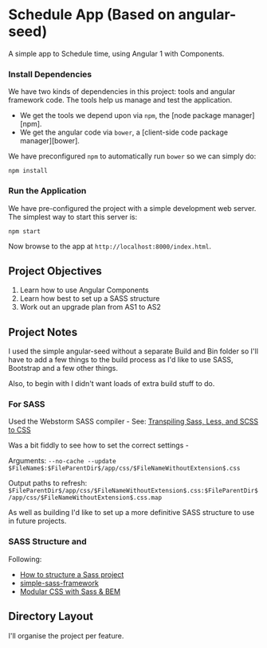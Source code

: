 # Schedule App (Based on angular-seed)

A simple app to Schedule time, using Angular 1 with Components.


### Install Dependencies

We have two kinds of dependencies in this project: tools and angular framework code.  The tools help
us manage and test the application.

* We get the tools we depend upon via `npm`, the [node package manager][npm].
* We get the angular code via `bower`, a [client-side code package manager][bower].

We have preconfigured `npm` to automatically run `bower` so we can simply do:

```
npm install
```

### Run the Application

We have pre-configured the project with a simple development web server.  The simplest way to start
this server is:

```
npm start
```

Now browse to the app at `http://localhost:8000/index.html`.

## Project Objectives

1. Learn how to use Angular Components
1. Learn how best to set up a SASS structure
1. Work out an upgrade plan from AS1 to AS2

## Project Notes

I used the simple angular-seed without a separate Build and Bin folder so I'll have to add a few things to the build process as I'd like to use SASS, Bootstrap and a few other things.

Also, to begin with I didn't want loads of extra build stuff to do.

### For SASS

Used the Webstorm SASS compiler - See: [Transpiling Sass, Less, and SCSS to CSS](https://www.jetbrains.com/help/webstorm/2016.2/transpiling-sass-less-and-scss-to-css.html)

Was a bit fiddly to see how to set the correct settings - 

Arguments: `--no-cache --update $FileName$:$FileParentDir$/app/css/$FileNameWithoutExtension$.css`

Output paths to refresh: `$FileParentDir$/app/css/$FileNameWithoutExtension$.css:$FileParentDir$/app/css/$FileNameWithoutExtension$.css.map`

As well as building I'd like to set up a more definitive SASS structure to use in future projects.

### SASS Structure and 

Following:

* [How to structure a Sass project](http://thesassway.com/beginner/how-to-structure-a-sass-project)
* [simple-sass-framework](https://github.com/mathaywarduk/simple-sass-framework/blob/master/assets/sass/_base.scss)
* [Modular CSS with Sass & BEM](http://mathayward.com/modular-css-with-sass-and-bem/)

## Directory Layout

I'll organise the project per feature.
